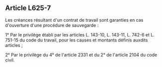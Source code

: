 Article L625-7
----
Les créances résultant d'un contrat de travail sont garanties en cas d'ouverture
d'une procédure de sauvegarde :

1° Par le privilège établi par les articles L. 143-10, L. 143-11, L. 742-6 et L.
751-15 du code du travail, pour les causes et montants définis auxdits articles
;

2° Par le privilège du 4° de l'article 2331 et du 2° de l'article 2104 du code
civil.
